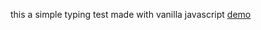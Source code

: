 this a simple typing test made with vanilla javascript
[demo](https://github.com/moeinnazari/simpletypingtest/blob/main/screenshot.png)